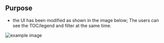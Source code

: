 ## Purpose

* the UI has been modified as shown in the image below; The users can see the TOC/legend and filter at the same time.

![example image](./image.jpg?raw=true)



